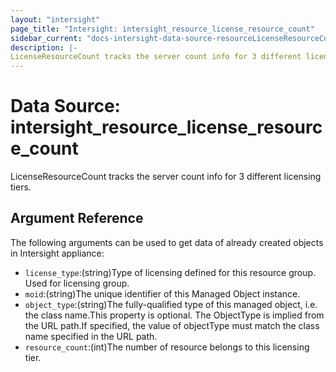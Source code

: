 ```yaml
---
layout: "intersight"
page_title: "Intersight: intersight_resource_license_resource_count"
sidebar_current: "docs-intersight-data-source-resourceLicenseResourceCount"
description: |-
LicenseResourceCount tracks the server count info for 3 different licensing tiers.
---
```


# Data Source: intersight_resource_license_resource_count
LicenseResourceCount tracks the server count info for 3 different licensing tiers.
## Argument Reference
The following arguments can be used to get data of already created objects in Intersight appliance:
* `license_type`:(string)Type of licensing defined for this resource group. Used for licensing group.
* `moid`:(string)The unique identifier of this Managed Object instance.
* `object_type`:(string)The fully-qualified type of this managed object, i.e. the class name.This property is optional. The ObjectType is implied from the URL path.If specified, the value of objectType must match the class name specified in the URL path.
* `resource_count`:(int)The number of resource belongs to this licensing tier.
